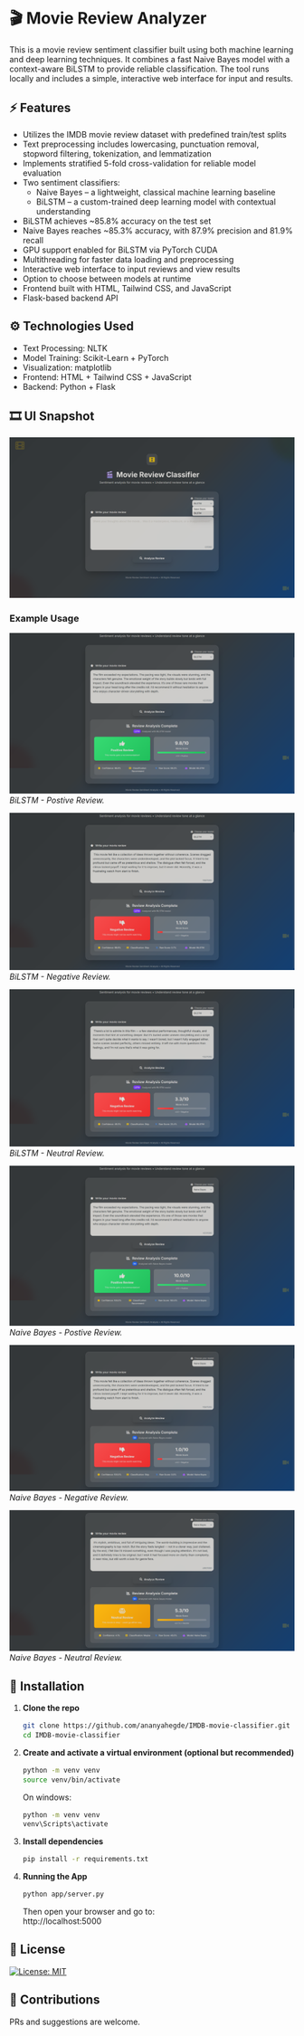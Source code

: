 # 🎬 Movie Review Analyzer
This is a movie review sentiment classifier built using both machine learning and deep learning techniques. It combines a fast Naive Bayes model with a context-aware BiLSTM to provide reliable classification. The tool runs locally and includes a simple, interactive web interface for input and results.

## ⚡ Features
- Utilizes the IMDB movie review dataset with predefined train/test splits  
- Text preprocessing includes lowercasing, punctuation removal, stopword filtering, tokenization, and lemmatization  
- Implements stratified 5-fold cross-validation for reliable model evaluation  
- Two sentiment classifiers:  
  - Naive Bayes – a lightweight, classical machine learning baseline  
  - BiLSTM – a custom-trained deep learning model with contextual understanding  
- BiLSTM achieves ~85.8% accuracy on the test set  
- Naive Bayes reaches ~85.3% accuracy, with 87.9% precision and 81.9% recall  
- GPU support enabled for BiLSTM via PyTorch CUDA  
- Multithreading for faster data loading and preprocessing  
- Interactive web interface to input reviews and view results  
- Option to choose between models at runtime  
- Frontend built with HTML, Tailwind CSS, and JavaScript  
- Flask-based backend API  

## ⚙️ Technologies Used
- Text Processing: NLTK
- Model Training: Scikit-Learn + PyTorch
- Visualization: matplotlib
- Frontend: HTML + Tailwind CSS + JavaScript
- Backend: Python + Flask

## 🎞️ UI Snapshot

![homepage](screenshots/home.png)  

### Example Usage 

![](screenshots/bilstm_pos.png)  
*BiLSTM - Postive Review.*


![](screenshots/bilstm_neg.png)  
*BiLSTM - Negative Review.*


![](screenshots/bilstm_neu.png)  
*BiLSTM - Neutral Review.*


![](screenshots/nb_pos.png)  
*Naive Bayes - Postive Review.*


![](screenshots/nb_neg.png)  
*Naive Bayes - Negative Review.*


![](screenshots/nb_neu.png)  
*Naive Bayes - Neutral Review.*

## 🔧 Installation

1. **Clone the repo**  
   ```bash
   git clone https://github.com/ananyahegde/IMDB-movie-classifier.git
   cd IMDB-movie-classifier
   ```

2. **Create and activate a virtual environment (optional but recommended)**

    ```bash
    python -m venv venv
    source venv/bin/activate
    ```
    On windows:
    ```bash
    python -m venv venv
    venv\Scripts\activate
    ```

3. **Install dependencies**
    
    ```bash
    pip install -r requirements.txt
    ```

4. **Running the App**

    ```bash
    python app/server.py
    ```

    Then open your browser and go to:  
    http://localhost:5000


## 📄 License

[![License: MIT](https://img.shields.io/badge/License-MIT-yellow.svg)](LICENSE)

## 🤝 Contributions

PRs and suggestions are welcome.
